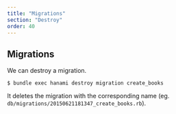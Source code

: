 ```yaml
---
title: "Migrations"
section: "Destroy"
order: 40
---
```


## Migrations

We can destroy a migration.

```shell
$ bundle exec hanami destroy migration create_books
```

It deletes the migration with the corresponding name (eg. `db/migrations/20150621181347_create_books.rb`).
